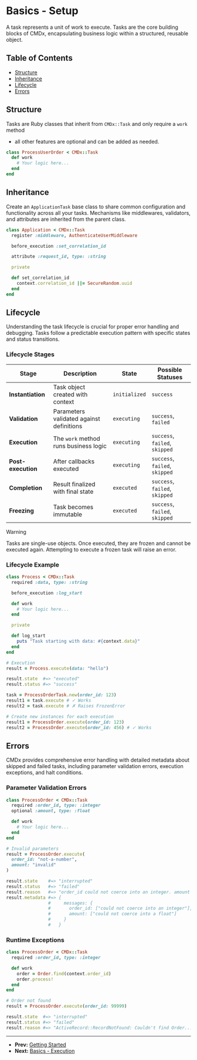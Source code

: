 # Basics - Setup

A task represents a unit of work to execute. Tasks are the core building blocks of CMDx,
encapsulating business logic within a structured, reusable object.

## Table of Contents

- [Structure](#structure)
- [Inheritance](#inheritance)
- [Lifecycle](#lifecycle)
- [Errors](#errors)

## Structure

Tasks are Ruby classes that inherit from `CMDx::Task` and only require a `work` method
- all other features are optional and can be added as needed.

```ruby
class ProcessUserOrder < CMDx::Task
  def work
    # Your logic here...
  end
end
```

## Inheritance

Create an `ApplicationTask` base class to share common configuration
and functionality across all your tasks. Mechanisms like middlewares,
validators, and attributes are inherited from the parent class.

```ruby
class Application < CMDx::Task
  register :middleware, AuthenticateUserMiddleware

  before_execution :set_correlation_id

  attribute :request_id, type: :string

  private

  def set_correlation_id
    context.correlation_id ||= SecureRandom.uuid
  end
end
```

## Lifecycle

Understanding the task lifecycle is crucial for proper error handling and debugging.
Tasks follow a predictable execution pattern with specific states and status transitions.

### Lifecycle Stages

| Stage | Description | State | Possible Statuses |
|-------|-------------|--------|-------------------|
| **Instantiation** | Task object created with context | `initialized` | `success` |
| **Validation** | Parameters validated against definitions | `executing` | `success`, `failed` |
| **Execution** | The `work` method runs business logic | `executing` | `success`, `failed`, `skipped` |
| **Post-execution** | After callbacks executed | `executing` | `success`, `failed`, `skipped` |
| **Completion** | Result finalized with final state | `executed` | `success`, `failed`, `skipped` |
| **Freezing** | Task becomes immutable | `executed` | `success`, `failed`, `skipped` |

> [!WARNING]
> Tasks are single-use objects. Once executed, they are frozen and cannot be executed again.
> Attempting to execute a frozen task will raise an error.

### Lifecycle Example

```ruby
class Process < CMDx::Task
  required :data, type: :string

  before_execution :log_start

  def work
    # Your logic here...
  end

  private

  def log_start
    puts "Task starting with data: #{context.data}"
  end
end

# Execution
result = Process.execute(data: "hello")

result.state  #=> "executed"
result.status #=> "success"
```

```ruby
task = ProcessOrderTask.new(order_id: 123)
result1 = task.execute # ✓ Works
result2 = task.execute # ✗ Raises FrozenError

# Create new instances for each execution
result1 = ProcessOrder.execute(order_id: 123)
result2 = ProcessOrder.execute(order_id: 456) # ✓ Works
```

## Errors

CMDx provides comprehensive error handling with detailed metadata about skipped and failed tasks,
including parameter validation errors, execution exceptions, and halt conditions.

### Parameter Validation Errors

```ruby
class ProcessOrder < CMDx::Task
  required :order_id, type: :integer
  optional :amount, type: :float

  def work
    # Your logic here...
  end
end

# Invalid parameters
result = ProcessOrder.execute(
  order_id: "not-a-number",
  amount: "invalid"
)

result.state    #=> "interrupted"
result.status   #=> "failed"
result.reason   #=> "order_id could not coerce into an integer. amount could not coerce into a float."
result.metadata #=> {
                #     messages: {
                #       order_id: ["could not coerce into an integer"],
                #       amount: ["could not coerce into a float"]
                #     }
                #   }
```

### Runtime Exceptions

```ruby
class ProcessOrder < CMDx::Task
  required :order_id, type: :integer

  def work
    order = Order.find(context.order_id)
    order.process!
  end
end

# Order not found
result = ProcessOrder.execute(order_id: 99999)

result.state  #=> "interrupted"
result.status #=> "failed"
result.reason #=> "ActiveRecord::RecordNotFound: Couldn't find Order..."
```

---

- **Prev:** [Getting Started](../getting_started.md)
- **Next:** [Basics - Execution](execution.md)
